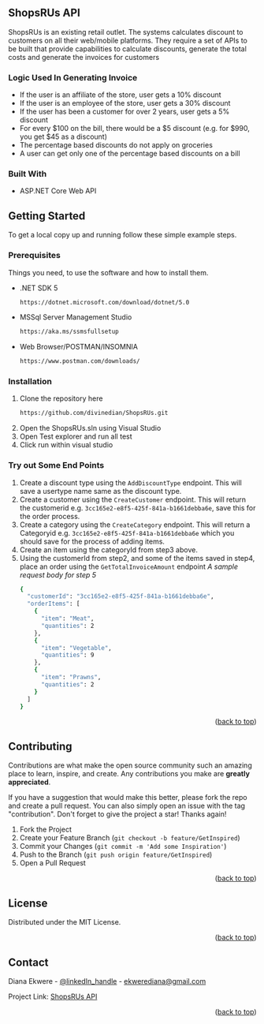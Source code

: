 <!-- ABOUT THE PROJECT -->
## ShopsRUs API

ShopsRUs is an existing retail outlet. The systems calculates discount to customers on all their web/mobile platforms. 
They require a set of APIs to be built that provide capabilities to calculate discounts, generate the total costs and generate the 
invoices for customers

### Logic Used In Generating Invoice
* If the user is an affiliate of the store, user gets a 10% discount
* If the user is an employee of the store, user gets a 30% discount
* If the user has been a customer for over 2 years, user gets a 5% discount
* For every $100 on the bill, there would be a $5 discount (e.g. for $990, you get 
$45 as a discount)
* The percentage based discounts do not apply on groceries
* A user can get only one of the percentage based discounts on a bill

### Built With

* ASP.NET Core Web API


<!-- GETTING STARTED -->
## Getting Started

To get a local copy up and running follow these simple example steps.

### Prerequisites

Things you need, to use the software and how to install them.
* .NET SDK 5
	```sh
	https://dotnet.microsoft.com/download/dotnet/5.0
	```
* MSSql Server Management Studio
	```sh
	https://aka.ms/ssmsfullsetup
	```
* Web Browser/POSTMAN/INSOMNIA
	```sh
	https://www.postman.com/downloads/
	```

### Installation
1. Clone the repository here
	```sh
	https://github.com/divinedian/ShopsRUs.git
	```
2. Open the ShopsRUs.sln using Visual Studio
3. Open Test explorer and run all test
4. Click run within visual studio

### Try out Some End Points
1. Create a discount type using the `AddDiscountType` endpoint. This will save a usertype name same as the discount type.
2. Create a customer using the `CreateCustomer` endpoint. This will return the customerid e.g. `3cc165e2-e8f5-425f-841a-b1661debba6e`, save this for the order process.
3. Create a category using the `CreateCategory` endpoint. This will return a Categoryid e.g. `3cc165e2-e8f5-425f-841a-b1661debba6e` which you should save for the process of adding items.
4. Create an item using the categoryId from step3 above.
5. Using the customerId from step2, and some of the items saved in step4, place an order using the `GetTotalInvoiceAmount` endpoint
	*A sample request body for step 5*
	```sh
	{
	  "customerId": "3cc165e2-e8f5-425f-841a-b1661debba6e",
	  "orderItems": [
		{
		  "item": "Meat",
		  "quantities": 2
		},
		{
		  "item": "Vegetable",
		  "quantities": 9
		},
		{
		  "item": "Prawns",
		  "quantities": 2
		}
	  ]
	}
	```

<p align="right">(<a href="#top">back to top</a>)</p>

<!-- CONTRIBUTING -->
## Contributing

Contributions are what make the open source community such an amazing place to learn, inspire, and create. Any contributions you make are **greatly appreciated**.

If you have a suggestion that would make this better, please fork the repo and create a pull request. You can also simply open an issue with the tag "contribution".
Don't forget to give the project a star! Thanks again!

1. Fork the Project
2. Create your Feature Branch (`git checkout -b feature/GetInspired`)
3. Commit your Changes (`git commit -m 'Add some Inspiration'`)
4. Push to the Branch (`git push origin feature/GetInspired`)
5. Open a Pull Request

<p align="right">(<a href="#top">back to top</a>)</p>

<!-- LICENSE -->
## License

Distributed under the MIT License.

<p align="right">(<a href="#top">back to top</a>)</p>



<!-- CONTACT -->
## Contact

Diana Ekwere - [@linkedIn_handle](www.linkedin.com/in/dianaetukekwere) - ekwerediana@gmail.com

Project Link: [ShopsRUs API](https://github.com/divinedian/ShopsRUs.git)

<p align="right">(<a href="#top">back to top</a>)</p>
